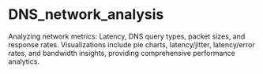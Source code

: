 # DNS_network_analysis
Analyzing network metrics: Latency, DNS query types, packet sizes, and response rates. Visualizations include pie charts, latency/jitter, latency/error rates, and bandwidth insights, providing comprehensive performance analytics.
